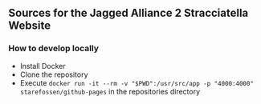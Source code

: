 ## Sources for the Jagged Alliance 2 Stracciatella Website

### How to develop locally

- Install Docker
- Clone the repository
- Execute `docker run -it --rm -v "$PWD":/usr/src/app -p "4000:4000" starefossen/github-pages` in the repositories directory